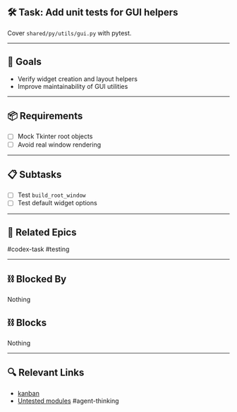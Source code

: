 ## 🛠️ Task: Add unit tests for GUI helpers

Cover `shared/py/utils/gui.py` with pytest.

---

## 🎯 Goals
- Verify widget creation and layout helpers
- Improve maintainability of GUI utilities

---

## 📦 Requirements
- [ ] Mock Tkinter root objects
- [ ] Avoid real window rendering

---

## 📋 Subtasks
- [ ] Test `build_root_window`
- [ ] Test default widget options

---

## 🔗 Related Epics
#codex-task #testing

---

## ⛓️ Blocked By
Nothing

## ⛓️ Blocks
Nothing

---

## 🔍 Relevant Links
- [kanban](../boards/kanban.md)
- [Untested modules](../../untested-code.md)
#agent-thinking
